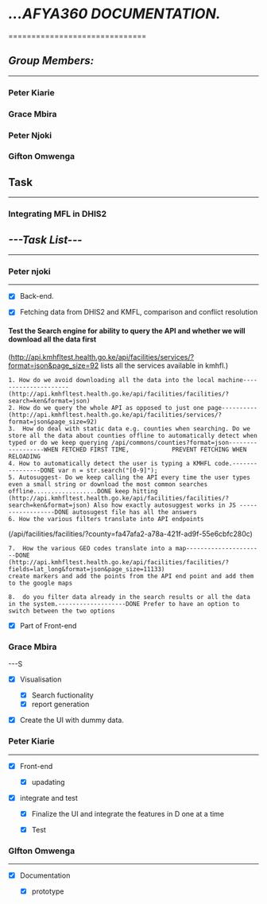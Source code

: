 #  *__...AFYA360 DOCUMENTATION.__*
==============================

## *Group Members:*
---
### Peter Kiarie
### Grace Mbira
### Peter Njoki
### Gifton Omwenga

## Task 
---
### Integrating MFL in DHIS2

## *---Task List---*
---


### Peter njoki
---
 -[x] Back-end.

 -[x] Fetching data from DHIS2 and KMFL, comparison and conflict resolution 

 #### Test the Search engine for ability to query the API and whether we will download all the data first
(http://api.kmhfltest.health.go.ke/api/facilities/services/?format=json&page_size=92 lists all the services available in kmhfl.)

    1. How do we avoid downloading all the data into the local machine---------------------(http://api.kmhfltest.health.go.ke/api/facilities/facilities/?search=ken&format=json)
	2. How do we query the whole API as opposed to just one page----------(http://api.kmhfltest.health.go.ke/api/facilities/services/?format=json&page_size=92)
	3.  How do deal with static data e.g. counties when searching. Do we store all the data about counties offline to automatically detect when typed or do we keep querying /api/commons/counties?format=json------------------WHEN FETCHED FIRST TIME, 			PREVENT FETCHING WHEN RELOADING 
	4. How to automatically detect the user is typing a KMHFL code.----------------DONE var n = str.search("[0-9]");
	5. Autosuggest- Do we keep calling the API every time the user types even a small string or download the most common searches offline..................DONE keep hitting (http://api.kmhfltest.health.go.ke/api/facilities/facilities/?search=ken&format=json) Also how exactly autosuggest works in JS ------------------DONE autosugest file has all the answers
	6. How the various filters translate into API endpoints

(/api/facilities/facilities/?county=fa47afa2-a78a-421f-ad9f-55e6cbfc280c)

	7.  How the various GEO codes translate into a map----------------------DONE
	(http://api.kmhfltest.health.go.ke/api/facilities/facilities/?fields=lat_long&format=json&page_size=11133)
	create markers and add the points from the API end point and add them to the google maps

	8.  do you filter data already in the search results or all the data in the system.-------------------DONE Prefer to have an option to switch between the two options

 
 -[x] Part of Front-end

### Grace Mbira
---S
 -[x] Visualisation


     -[x] Search fuctionality 
     -[x] report generation

 -[x] Create the UI with dummy data.

### Peter Kiarie
---
 -[x] Front-end

      -[x] upadating

 -[x] integrate and test

	-[x] Finalize the UI and integrate the features in D one at a time

	-[x] Test
### GIfton Omwenga
---
 -[x] Documentation
    
    -[x] prototype
    